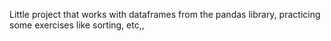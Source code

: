 Little project that works with dataframes from the pandas library, practicing some exercises like sorting, etc,,
